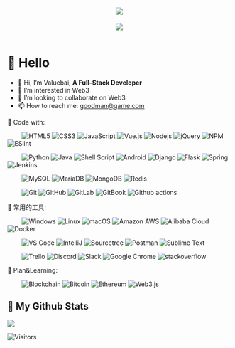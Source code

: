 
  
<!-- 动态打字效果 -->
<h1 align="center">
  <a href="https://readme-typing-svg.herokuapp.com">
    <img src="https://readme-typing-svg.herokuapp.com?font=Fira+Code&size=30&pause=1000&center=true&vCenter=true&width=800&lines=Hello%2C+World%EF%BC%81;Nice+to+see+you%EF%BC%8C%E7%9C%8B%E5%88%B0%E4%BD%A0%E6%88%91%E5%A5%BD%E5%BC%80%E5%BF%83%E3%80%82;%E5%A4%A9%E9%9D%92%E8%89%B2%E7%AD%89%E7%83%9F%E9%9B%A8%EF%BC%8C%E7%BB%88%E4%BA%8E%E7%AD%89%E5%88%B0%E4%BD%A0%E3%80%82;%E6%84%BF%E4%B8%96%E9%97%B4%E7%9A%84%E7%BE%8E%E5%A5%BD%EF%BC%8C%E4%B8%8E%E4%BD%A0%E7%8E%AF%E7%8E%AF%E7%9B%B8%E6%89%A3%E3%80%82;%E6%84%BF%E4%BD%A0%E5%A4%A9%E9%BB%91%E6%9C%89%E7%81%AF%EF%BC%8C%E4%B8%8B%E9%9B%A8%E6%9C%89%E4%BC%9E%E3%80%82;%E6%84%BF%E4%BD%A0%E5%9C%A8%E5%B2%81%E6%9C%88%E7%9A%84%E9%95%BF%E6%B2%B3%E9%87%8C%EF%BC%8C%E8%A2%AB%E6%B8%A9%E6%9F%94%E4%BB%A5%E5%BE%85%E3%80%82;Believe+in+yourself+%E7%9B%B8%E4%BF%A1%E4%BD%A0%E8%87%AA%E5%B7%B1!;If+you+don't+believe+it+or+don't+get+it%2C+;I+don't+have+the+time+to+try+to+convince+you">
  </a>
</h1>

<!-- 敲代码的图片 -->
<div align="center" ><img order-radius="100px" src="https://cdn.jsdelivr.net/gh/sun0225SUN/photos/images/202108300019556.gif"/></div>
<br>
  
<!-- 个人资料徽标 -->
<!-- <div align="center">
  <a href="https://sunguoqi.com/"><img src="https://img.shields.io/badge/website-%E4%B8%AA%E4%BA%BA%E7%BD%91%E7%AB%99-blue"></a>&emsp;
  <a href="https://twitter.com/sun0225SUN/"><img src="https://img.shields.io/badge/twitter-%E6%8E%A8%E7%89%B9-blue"></a>&emsp;
  <a href="https://www.facebook.com/profile.php?id=100070064104265/"><img src="https://img.shields.io/badge/facebook-%E8%84%B8%E4%B9%A6-003472"></a>&emsp;
  <a href="https://www.youtube.com/channel/UC4nDk0V8I1c6m3CIo0F2LIQ"><img src="https://img.shields.io/badge/youtube-%E6%B2%B9%E7%AE%A1-c32136"></a>&emsp;
  <a href="https://blog.csdn.net/weixin_50915462/"><img src="https://img.shields.io/badge/CSDN-%E5%8D%9A%E5%AE%A2-c32136"></a>&emsp;
  <a href="https://space.bilibili.com/448488855/"><img src="https://img.shields.io/badge/bilibili-B%E7%AB%99-ff69b4"></a>&emsp;
  <a href="https://www.zhihu.com/people/sunguoqi/"><img src="https://img.shields.io/badge/zhihu-%E7%9F%A5%E4%B9%8E-blue"></a>&emsp;
  <img src="https://visitor-badge.glitch.me/badge?page_id=Valuebai.Valuebai" alt="访客统计" />
</div> -->

#  🙋 Hello

- 👋 Hi, I’m Valuebai, **A Full-Stack Developer**
- 👀 I’m interested in Web3
- 💞️ I’m looking to collaborate on Web3
- 📫 How to reach me: goodman@game.com


💪 Code with: 
<!-- 图标和颜色参考这个网站https://simpleicons.org/ 只要改下面的文字，logo，颜色即可-->
&emsp;&emsp;
![HTML5](https://img.shields.io/badge/-HTML5-E34F26?style=flat-square&logo=html5&logoColor=white)
![CSS3](https://img.shields.io/badge/-CSS3-1572B6?style=flat-square&logo=CSS3&logoColor=white)
![JavaScript](https://img.shields.io/badge/-JavaScript-2088FF?style=flat-square&logo=JavaScript&logoColor=F7DF1E)
![Vue.js](https://img.shields.io/badge/-Vue.js-%232c3e50?style=flat-square&logo=vuedotjs)
![Nodejs](https://img.shields.io/badge/-Nodejs-339933?style=flat-square&logo=Node.js&logoColor=white)
![jQuery](https://img.shields.io/badge/jquery-blue?style=style=flat-square&logo=jquery&logoColor=white)
![NPM](https://img.shields.io/badge/-NPM-CB3837?style=flat-square&logo=NPM&logoColor=white)
![ESlint](https://img.shields.io/badge/-ESLint-%234B32C3?style=flat-square&logo=eslint)

&emsp;&emsp;
![Python](https://img.shields.io/badge/-Python-FDCC34?style=flat-square&logo=Python&logoColor=3776AB)
![Java](https://img.shields.io/badge/-Java-2F2625?style=flat-square&logo=CoffeeScript&logoColor=white)
![Shell Script](https://img.shields.io/badge/-Shell-2088FF?style=flat-square&logo=PowerShell&logoColor=white)
![Android](https://img.shields.io/badge/Android-05150C?style=flat-square&logo=android)
![Django](https://img.shields.io/badge/-Django-062E1F?style=flat-square&logo=Django&logoColor=white)
![Flask](https://img.shields.io/badge/-Flask-2088FF?style=flat-square&logo=Flask&logoColor=000000)
![Spring](https://img.shields.io/badge/-Spring-6DB33F?style=flat-square&logo=Spring&logoColor=000000)
![Jenkins](https://img.shields.io/badge/-Jenkins-white?style=flat-square&logo=Jenkins&logoColor=D24939)


&emsp;&emsp; 
![MySQL](https://img.shields.io/badge/-MySQL-black?style=flat-square&logo=MySQL&logoColor=0079f2)
![MariaDB](https://img.shields.io/badge/-MariaDB-black?style=flat-square&logo=mariadb)
![MongoDB](https://img.shields.io/badge/-MongoDB-black?style=flat-square&logo=mongodb)
![Redis](https://img.shields.io/badge/-Redis-black?style=flat-square&logo=Redis)

&emsp;&emsp; 
![Git](https://img.shields.io/badge/-Git-black?style=flat-square&logo=git&logoColor=FCC624)
![GitHub](https://img.shields.io/badge/-GitHub-181717?style=flat-square&logo=github)
![GitLab](https://img.shields.io/badge/-GitLab-black?style=flat-square&logo=gitlab&logoColor=FC6D26)
![GitBook](https://img.shields.io/badge/-GitBook-black?style=flat-square&logo=GitBook&logoColor=3884FF)
![Github actions](https://img.shields.io/badge/-Github_Actions-black?style=flat-square&logo=github-actions&logoColor=2088FF)


🧰 常用的工具:


&emsp;&emsp; 
![Windows](https://img.shields.io/badge/Windows-0078D6?style=flat-square&logo=windows&logoColor=white)
![Linux](https://img.shields.io/badge/Linux-FCC624?style=flat-square&logo=linux&logoColor=black)
![macOS](https://img.shields.io/badge/-macOS-black?style=flat-square&logo=Apple)
![Amazon AWS](https://img.shields.io/badge/Amazon%20AWS-232F3E?style=flat-square&logo=amazon-aws)
![Alibaba Cloud](https://img.shields.io/badge/-Alibaba%20Cloud-black?style=flat-square&logo=Alibaba%20CloudlogoColor=FF6A00)
![Docker](https://img.shields.io/badge/-Docker-black?style=flat-square&logo=docker)


&emsp;&emsp; 
![VS Code](https://img.shields.io/badge/-VSCode-%23007ACC?style=flat-square&logo=visual-studio-code)
![IntelliJ](https://img.shields.io/badge/-IntelliJ%20IDEA-black?style=flat-square&logo=jetbrains)
![Sourcetree](https://img.shields.io/badge/-Sourcetree-0052CC?style=flat-square&logo=Sourcetree)
![Postman](https://img.shields.io/badge/Postman-black?style=flat-square&logo=postman)
![Sublime Text](https://img.shields.io/badge/-Sublime&nbsp;Text-black?style=flat-square&logo=Sublime+Text&logoColor=FF9800)

&emsp;&emsp; 
![Trello](https://img.shields.io/badge/-Trello-0079BF?style=flat-square&logo=Trello&logoColor=white)
![Discord](https://img.shields.io/badge/Discord-black?style=flat-square&logo=discord)
![Slack](https://img.shields.io/badge/-Slack-E01563?style=flat-square&logo=Slack&logoColor=white)
![Google Chrome](https://img.shields.io/badge/Chrome-4285F4?style=flat-square&logo=GoogleChrome&logoColor=white)
![stackoverflow](https://img.shields.io/badge/Stack%20Overflow-282C34?logo=stackoverflow&logoColor=FE7A16)


🌱 Plan&Learning:

&emsp;&emsp;
![Blockchain](https://img.shields.io/badge/-Blockchain-3C3C3D?style=flat-square&logo=Blockchain.com&logoColor=121D33)
![Bitcoin](https://img.shields.io/badge/-Bitcoin-3C3C3D?style=flat-square&logo=Bitcoin&logoColor=F7931A)
![Ethereum](https://img.shields.io/badge/-Ethereum-3C3C3D?style=flat-square&logo=Ethereum)
![Web3.js](https://img.shields.io/badge/-Web3.js-3C3C3D?style=flat-square&logo=Web3.js&logoColor=F16822)

<!---
Valuebai/Valuebai is a ✨ special ✨ repository because its `README.md` (this file) appears on your GitHub profile.
You can click the Preview link to take a look at your changes.
--->
<h2 align= "left"><b>🌈 My Github Stats</b></h1>

![](https://github-readme-stats.vercel.app/api?username=Valuebai&theme=radical)


![Visitors](https://visitor-badge.laobi.icu/badge?page_id=Valuebai.Valuebai)


